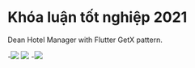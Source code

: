 # Khóa luận tốt nghiệp 2021

Dean Hotel Manager with Flutter GetX pattern.

 -![](https://media.giphy.com/media/QypmflHDkmPc6it86C/giphy.gif) ![](https://media.giphy.com/media/WYOZmy9ezj31SKQpgU/giphy.gif)
 -![](https://media.giphy.com/media/QypmflHDkmPc6it86C/giphy.gif)



